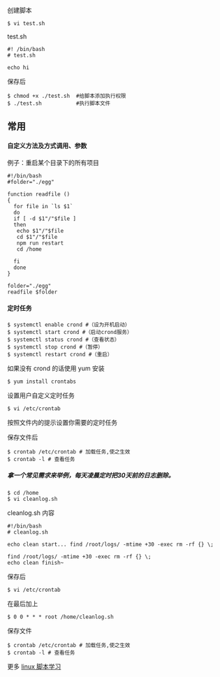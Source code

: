 创建脚本
```
$ vi test.sh
```

test.sh
```
#! /bin/bash
# test.sh

echo hi
```

保存后
```
$ chmod +x ./test.sh  #给脚本添加执行权限
$ ./test.sh           #执行脚本文件
```




## 常用
#### 自定义方法及方式调用、参数

例子：重启某个目录下的所有项目
```
#!/bin/bash
#folder="./egg"

function readfile ()
{
  for file in `ls $1`
  do
  if [ -d $1"/"$file ]
  then
   echo $1"/"$file
   cd $1"/"$file
   npm run restart
   cd /home

  fi
  done
}

folder="./egg"
readfile $folder
```


#### 定时任务
```
$ systemctl enable crond #（设为开机启动） 
$ systemctl start crond #（启动crond服务） 
$ systemctl status crond #（查看状态） 
$ systemctl stop crond #（暂停） 
$ systemctl restart crond #（重启） 
```
如果没有 crond 的话使用 yum 安装
```
$ yum install crontabs
```
设置用户自定义定时任务
```
$ vi /etc/crontab 
```
按照文件内的提示设置你需要的定时任务

保存文件后
```
$ crontab /etc/crontab # 加载任务,使之生效
$ crontab -l # 查看任务
```
##### 拿一个常见需求来举例，每天凌晨定时把30天前的日志删除。
```
$ cd /home
$ vi cleanlog.sh
```
cleanlog.sh 内容
```
#!/bin/bash
# cleanlog.sh

echo clean start... find /root/logs/ -mtime +30 -exec rm -rf {} \;

find /root/logs/ -mtime +30 -exec rm -rf {} \;
echo clean finish~
```
保存后
```
$ vi /etc/crontab 
```
在最后加上
```
$ 0 0 * * * root /home/cleanlog.sh
```
保存文件
```
$ crontab /etc/crontab # 加载任务,使之生效
$ crontab -l # 查看任务
```

更多 [linux 脚本学习](http://c.biancheng.net/shell/)
